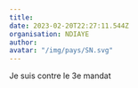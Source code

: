 ```yaml
---
title: 
date: 2023-02-20T22:27:11.544Z
organisation: NDIAYE 
author: 
avatar: "/img/pays/SN.svg"
---
```


Je suis contre le 3e mandat